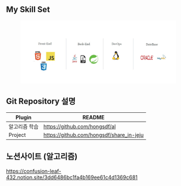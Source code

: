 ## My Skill Set


<figure>
    <img src="https://github.com/hongsdf/hongsdf/blob/main/My_skill_set.jpg" title="하얀 강아지">    
</figure>





## Git Repository 설명




| Plugin | README |
| ------ | ------ |
| 알고리즘 학습 | https://github.com/hongsdf/al |
| Project | https://github.com/hongsdf/share_in-jeju |




## 노션사이트 (알고리즘)
https://confusion-leaf-432.notion.site/3dd6486bc1fa4b169ee61c4d1369c681
